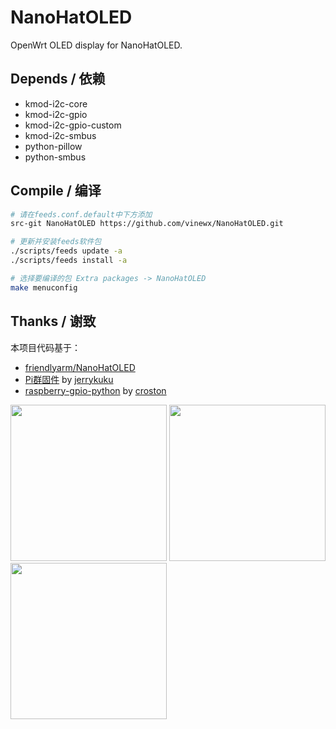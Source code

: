 # NanoHatOLED
OpenWrt OLED display for NanoHatOLED.
## Depends / 依赖
- kmod-i2c-core
- kmod-i2c-gpio
- kmod-i2c-gpio-custom
- kmod-i2c-smbus
- python-pillow
- python-smbus

## Compile / 编译
```bash
# 请在feeds.conf.default中下方添加
src-git NanoHatOLED https://github.com/vinewx/NanoHatOLED.git

# 更新并安装feeds软件包
./scripts/feeds update -a
./scripts/feeds install -a

# 选择要编译的包 Extra packages -> NanoHatOLED
make menuconfig
```
## Thanks / 谢致
本项目代码基于：
- [friendlyarm/NanoHatOLED](https://github.com/friendlyarm/NanoHatOLED) 
- [Pi群固件](https://t.me/NewPiN1Channel/21) by [jerrykuku](https://github.com/jerrykuku)
- [raspberry-gpio-python](https://sourceforge.net/projects/raspberry-gpio-python) by [croston](https://sourceforge.net/u/croston)

<img src="https://github.com/vinewx/NanoHatOLED/raw/master/assets/k1.jpg" width="250" /> <img src="https://github.com/vinewx/NanoHatOLED/raw/master/assets/k2.jpg" width="250" /> <img src="https://github.com/vinewx/NanoHatOLED/raw/master/assets/k3.jpg" width="250" />
